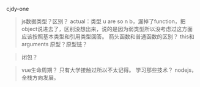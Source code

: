 cjdy-one
>js数据类型？区别？
actual：类型 u are so n b，漏掉了function，把object说进去了，区别没想出来，说的是因为弱类型所以没考虑过这方面
应该按照基本类型和引用类型回答。
>箭头函数和普通函数的区别？
this和arguments
>原型？原型链？

>闭包？

>vue生命周期？
只有大学接触过所以不太记得。
>学习那些技术？
nodejs，全栈方向发展。

